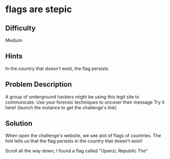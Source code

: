 # flags are stepic
## Difficulty
Medium 
## Hints 
In the country that doesn't exist, the flag persists
## Problem Description
A group of underground hackers might be using this legit site to communicate. Use your forensic techniques to uncover their message
Try it here! (launch the instance to get the challenge's link)  
## Solution 
When open the challenge's website, we see alot of flags of countries. 
The hint tells us that the flag persists in the country that doesn't exist!

Scroll all the way down, I found a flag called "Upanzi, Republic The" 
